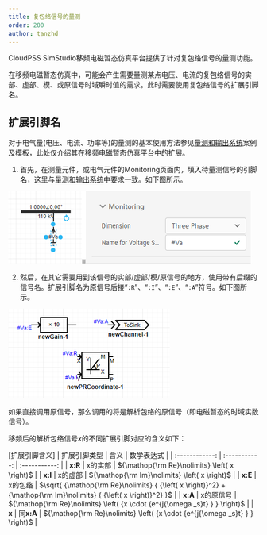 ```yaml
---
title: 复包络信号的量测
order: 200
author: tanzhd
---
```


CloudPSS SimStudio移频电磁暂态仿真平台提供了针对复包络信号的量测功能。

在移频电磁暂态仿真中，可能会产生需要量测某点电压、电流的复包络信号的实部、虚部、模、或原信号时域瞬时值的需求。此时需要使用复包络信号的扩展引脚名。

## 扩展引脚名

对于电气量(电压、电流、功率等)的量测的基本使用方法参见[量测和输出系统](../../Basic/Measure.md)案例及模板，此处仅介绍其在移频电磁暂态仿真平台中的扩展。

1. 首先，在测量元件，或电气元件的Monitoring页面内，填入待量测信号的引脚名，这里与[量测和输出系统](../../Basic/Measure.md)中要求一致。如下图所示。

![待量测信号](./Monitoring.png "量测页面") 

2. 然后，在其它需要用到该信号的实部/虚部/模/原信号的地方，使用带有后缀的信号名。扩展引脚名为原信号后接“`:R`”、“`:I`”、“`:E`”、“`:A`”符号。如下图所示。

![扩展引脚名的使用](./UseSFEMTpin.png "量测扩展使用") 

如果直接调用原信号，那么调用的将是解析包络的原信号（即电磁暂态的时域实数信号）。

移频后的解析包络信号$x$的不同扩展引脚对应的含义如下：

[扩展引脚含义]
| 扩展引脚类型 | 含义 | 数学表达式 |
| :------------: | :-----------: | :-----------: |
| **x:R** | x的实部 | ${\mathop{\rm Re}\nolimits} \left( x \right)$ |
| **x:I** | x的虚部 | ${\mathop{\rm Im}\nolimits} \left( x \right)$ |
| **x:E** | x的包络 | $\sqrt{ {\mathop{\rm Re}\nolimits} { {\left( x \right)}^2} + {\mathop{\rm Im}\nolimits} { {\left( x \right)}^2} }$ |
| **x:A** | x的原信号 | ${\mathop{\rm Re}\nolimits} \left( {x \cdot {e^{j{\omega _s}t} } } \right)$ |
| **x** | 同**x:A** | ${\mathop{\rm Re}\nolimits} \left( {x \cdot {e^{j{\omega _s}t} } } \right)$ |

